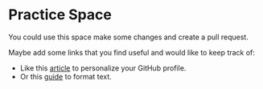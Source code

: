 # Practice Space
You could use this space make some changes and create a pull request. 

Maybe add some links that you find useful and would like to keep track of:

- Like this [article](https://docs.github.com/en/get-started/start-your-journey/setting-up-your-profile) to personalize your GitHub profile.
- Or this [guide](https://docs.github.com/en/get-started/writing-on-github/getting-started-with-writing-and-formatting-on-github/basic-writing-and-formatting-syntax) to format text. 
